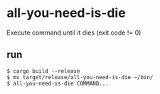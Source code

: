 # all-you-need-is-die

Execute command until it dies (exit code != 0)

## run

```shell
$ cargo build --release
$ mv target/release/all-you-need-is-die ~/bin/
$ all-you-need-is-die COMMAND...
```